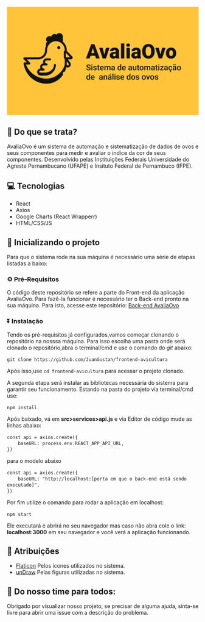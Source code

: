 <p align="center">
<img src="Banner.png">
</p>

## 📌 Do que se trata?
AvaliaOvo é um sistema de automação e sistematização de dados de ovos e seus componentes para medir e avaliar o indíce da cor de seus componentes. Desenvolvido pelas Instituições Federais Universidade do Agreste Pernambucano (UFAPE) e Insituto Federal de Pernambuco (IFPE).

## 💻 Tecnologias

* React
* Axios
* Google Charts (React Wrapperr)
* HTML/CSS/JS

## 🚀 Inicializando o projeto

Para que o sistema rode na sua máquina é necessário uma série de etapas listadas a baixo:

### ⚙️ Pré-Requisitos

O código deste repositório se refere a parte do Front-end da aplicação AvaliaOvo. Para fazê-la funcionar é necessário ter o Back-end pronto na sua máquina. Para isto, acesse este repositório: [Back-end AvaliaOvo](https://github.com/Nidhoggui/heroku-avicultura-backend)

### ⏬ Instalação

Tendo os pré-requisitos já configurados,vamos começar clonando o repositório na nosssa máquina. Para isso escolha uma pasta onde será clonado o repositório,abra o terminal/cmd e use o comando do *git* abaixo:
```
git clone https://github.com/JuanGustah/frontend-avicultura
```
Após isso,use ``cd frontend-avicultura`` para acessar o projeto clonado.

A segunda etapa será instalar as bibliotecas necessária do sistema para garantir seu funcionamento. Estando na pasta do projeto via terminal/cmd use:

```
npm install
```
Após baixado, vá em **src>services>api.js** e via Editor de código mude as linhas abaixo:

```
const api = axios.create({
    baseURL: process.env.REACT_APP_API_URL,
})

```
para o modelo abaixo

```
const api = axios.create({
    baseURL: "http://localhost:[porta em que o back-end está sendo executado]",
})

```
Por fim utilize o comando para rodar a aplicação em localhost:

```
npm start
```
Ele executará e abrirá no seu navegador mas caso não abra cole o link: **localhost:3000** em seu navegador e você verá a aplicação funcionando.

## 🙏 Atribuições

- [Flaticon](https://www.flaticon.com/) Pelos ícones utilizados no sistema.
- [unDraw](https://undraw.co/)  Pelas figuras utilizadas no sistema.

## 💛 Do nosso time para todos:
Obrigado por visualizar nosso projeto, se precisar de alguma ajuda, sinta-se livre para abrir uma issue com a descrição do problema.


